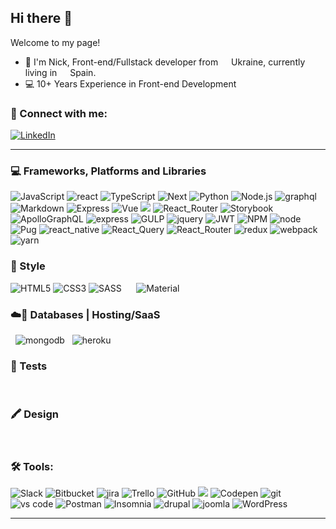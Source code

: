 ## Hi there 👋

Welcome to my page!
- 📍  I'm Nick, Front-end/Fullstack developer from <img src="https://cdn-icons-png.flaticon.com/512/197/197572.png" width="13"/> Ukraine, currently living in <img src="https://cdn-icons-png.flaticon.com/512/197/197593.png" width="13"/> Spain.
- 💻 10+ Years Experience in Front-end Development


### 🤝 Connect with me:


[<img alt="LinkedIn" src="https://img.shields.io/badge/linkedin-0077B5.svg?&style=for-the-badge&logo=linkedin&logoColor=white" />][linkedin]
<!-- [<img alt="Gmail" src="https://img.shields.io/badge/Gmail-D14836?style=for-the-badge&logo=gmail&logoColor=white" />][mail] -->

---

### 💻 Frameworks, Platforms and Libraries
<p>
<img alt="JavaScript" src='https://img.shields.io/badge/JavaScript-F7DF1E?style=for-the-badge&logo=javascript&logoColor=black' />
<img alt="react" src='https://img.shields.io/badge/react-%2320232a.svg?style=for-the-badge&logo=react&logoColor=%2361DAFB' />
<img alt="TypeScript" src='https://img.shields.io/badge/TypeScript-007ACC?style=for-the-badge&logo=typescript&logoColor=white' />
<img alt="Next" src='https://img.shields.io/badge/Next-black?style=for-the-badge&logo=next.js&logoColor=white' />
<img alt="Python" src='https://img.shields.io/badge/Python-3776AB?style=for-the-badge&logo=python&logoColor=white' />
<img alt="Node.js" src='https://img.shields.io/badge/Node.js-43853D?style=for-the-badge&logo=node.js&logoColor=white' />
<img alt="graphql" src="https://img.shields.io/badge/graphql-E10098.svg?&style=for-the-badge&logo=graphql&logoColor=fff" />
<img alt="Markdown" src='https://img.shields.io/badge/Markdown-000000?style=for-the-badge&logo=markdown&logoColor=white' />
<img alt="Express" src='https://img.shields.io/badge/Express.js-404D59?style=for-the-badge' />
<img alt="Vue" src='https://img.shields.io/badge/Vue.js-35495E?style=for-the-badge&logo=vue.js&logoColor=4FC08D' />
<img alshieldst="redux-saga" src="https://img.shields.io/badge/redux saga-939393.svg?&style=for-the-badge&logo=redux-saga&logoColor=fff" />
<img alt="React_Router" src='https://img.shields.io/badge/React_Router-CA4245?style=for-the-badge&logo=react-router&logoColor=white' />
<img alt="Storybook" src='https://img.shields.io/badge/-Storybook-FF4785?style=for-the-badge&logo=storybook&logoColor=white' />
<img alt="ApolloGraphQL" src='https://img.shields.io/badge/-ApolloGraphQL-311C87?style=for-the-badge&logo=apollo-graphql' />
<img alt="express" src='https://img.shields.io/badge/express.js-%23404d59.svg?style=for-the-badge&logo=express&logoColor=%2361DAFB' />
<img alt="GULP" src='https://img.shields.io/badge/GULP-%23CF4647.svg?style=for-the-badge&logo=gulp&logoColor=white' />
<img alt="jquery" src='https://img.shields.io/badge/jquery-%230769AD.svg?style=for-the-badge&logo=jquery&logoColor=white' />
<img alt="JWT" src='https://img.shields.io/badge/JWT-black?style=for-the-badge&logo=JSON%20web%20tokens' />
<img alt="NPM" src='https://img.shields.io/badge/NPM-%23CB3837.svg?style=for-the-badge&logo=npm&logoColor=white' />
<img alt="node" src='https://img.shields.io/badge/node.js-6DA55F?style=for-the-badge&logo=node.js&logoColor=white' />
<img alt="Pug" src='https://img.shields.io/badge/Pug-FFF?style=for-the-badge&logo=pug&logoColor=A86454' />
<img alt="react_native" src='https://img.shields.io/badge/react_native-%2320232a.svg?style=for-the-badge&logo=react&logoColor=%2361DAFB' />
<img alt="React_Query" src='https://img.shields.io/badge/-React%20Query-FF4154?style=for-the-badge&logo=react%20query&logoColor=white' />
<img alt="React_Router" src='https://img.shields.io/badge/React_Router-CA4245?style=for-the-badge&logo=react-router&logoColor=white' />
<img alt="redux" src='https://img.shields.io/badge/redux-%23593d88.svg?style=for-the-badge&logo=redux&logoColor=white)' />
<img alt="webpack" src='https://img.shields.io/badge/webpack-%238DD6F9.svg?style=for-the-badge&logo=webpack&logoColor=black' />
<img alt="yarn" src='https://img.shields.io/badge/yarn-%232C8EBB.svg?style=for-the-badge&logo=yarn&logoColor=white' />
</p>

### 💄 Style
<p>
<img alt="HTML5" src='https://img.shields.io/badge/HTML5-E34F26?style=for-the-badge&logo=html5&logoColor=white' />
<img alt="CSS3" src='https://img.shields.io/badge/CSS3-1572B6?style=for-the-badge&logo=css3&logoColor=white' />
<img alt="SASS" src='https://img.shields.io/badge/SASS-hotpink.svg?style=for-the-badge&logo=SASS&logoColor=white' />
<img alt="" src='https://img.shields.io/badge/-AntDesign-%230170FE?style=for-the-badge&logo=ant-design&logoColor=white' />
<img alt="" src='https://img.shields.io/badge/bootstrap-%23563D7C.svg?style=for-the-badge&logo=bootstrap&logoColor=white' />
<img alt="" src='https://img.shields.io/badge/less-2B4C80?style=for-the-badge&logo=less&logoColor=white' />
<img alt="" src='https://img.shields.io/badge/styled--components-DB7093?style=for-the-badge&logo=styled-components&logoColor=white)' />
<img alt="" src='https://img.shields.io/badge/tailwindcss-%2338B2AC.svg?style=for-the-badge&logo=tailwind-css&logoColor=white' />
<img alt="Material" src='https://img.shields.io/badge/Material--UI-0081CB?style=for-the-badge&logo=material-ui&logoColor=white' />
</p>

### ☁️💾 Databases |  Hosting/SaaS
<p>
<img alt="" src='https://img.shields.io/badge/MySQL-00000F?style=for-the-badge&logo=mysql&logoColor=white' />
<img alt="" src='https://img.shields.io/badge/PostgreSQL-316192?style=for-the-badge&logo=postgresql&logoColor=white' />
<img alt="mongodb" src="https://img.shields.io/badge/mongodb-26A944.svg?&style=for-the-badge&logo=mongodb&logoColor=fff" />
<img alt="" src='https://img.shields.io/badge/Amazon_AWS-232F3E?style=for-the-badge&logo=amazon-aws&logoColor=white' />
<img alt="" src='https://img.shields.io/badge/firebase-%23039BE5.svg?style=for-the-badge&logo=firebase' />
<img alt="heroku" src="https://img.shields.io/badge/heroku-5920B1.svg?&style=for-the-badge&logo=heroku&logoColor=fff" />
<img alt="" src='' />
</p>

### 🔔 Tests
<p>
<img alt="" src='https://img.shields.io/badge/-jest-%23C21325?style=for-the-badge&logo=jest&logoColor=white' />
<img alt="" src='https://img.shields.io/badge/testing%20library-323330?style=for-the-badge&logo=testing-library&logoColor=red' />
<img alt="" src='https://img.shields.io/badge/-cypress-%23E5E5E5?style=for-the-badge&logo=cypress&logoColor=058a5e' />
</p>

### 🖍 Design
<p>
<img alt="" src='https://img.shields.io/badge/Figma-F24E1E?style=for-the-badge&logo=figma&logoColor=white' />
<img alt="" src='https://img.shields.io/badge/Sketch-FFB387?style=for-the-badge&logo=sketch&logoColor=black' />
<img alt="" src='https://img.shields.io/badge/Adobe%20XD-470137?style=for-the-badge&logo=Adobe%20XD&logoColor=#FF61F6' />
<img alt="" src='https://img.shields.io/badge/adobe%20photoshop-%2331A8FF.svg?style=for-the-badge&logo=adobe%20photoshop&logoColor=white' />
<img alt="" src='https://img.shields.io/badge/adobe%20illustrator-%23FF9A00.svg?style=for-the-badge&logo=adobe%20illustrator&logoColor=white' />
</p>

### 🛠 Tools:
<p>
<img alt="Slack" src="https://img.shields.io/badge/Slack-4A154B.svg?style=for-the-badge&logo=slack&logoColor=white" />
<img alt="Bitbucket" src="https://img.shields.io/badge/Bitbucket-0747a6?style=for-the-badge&logo=bitbucket&logoColor=white" />
<img alt="jira" src="https://img.shields.io/badge/jira-2D80FF.svg?&style=for-the-badge&logo=jira&logoColor=fff" />
<img alt="Trello" src='https://img.shields.io/badge/Trello-%23026AA7.svg?style=for-the-badge&logo=Trello&logoColor=white' />
<img alt="GitHub" src="https://img.shields.io/badge/GitHub-100000?style=for-the-badge&logo=github&logoColor=white" />
<img slt="GitLab" src="https://img.shields.io/badge/GitLab-330F63?style=for-the-badge&logo=gitlab&logoColor=white" />
<img alt="Codepen" src="https://img.shields.io/badge/Codepen-000000?style=for-the-badge&logo=codepen&logoColor=white" />
<img alt="git" src="https://img.shields.io/badge/git-F05033.svg?&style=for-the-badge&logo=git&logoColor=fff" />
<img alt="vs code" src="https://img.shields.io/badge/vs code-007ACC.svg?&style=for-the-badge&logo=visual-studio-code&logoColor=fff" />
<img alt="Postman" src='https://img.shields.io/badge/Postman-FF6C37?style=for-the-badge&logo=postman&logoColor=white' />
<img alt="Insomnia" src='https://img.shields.io/badge/Insomnia-black?style=for-the-badge&logo=insomnia&logoColor=5849BE' />
<img alt="drupal" src='https://img.shields.io/badge/drupal-%230678BE.svg?style=for-the-badge&logo=drupal&logoColor=white' />
<img alt="joomla" src='https://img.shields.io/badge/joomla-%235091CD.svg?style=for-the-badge&logo=joomla&logoColor=white' />
<img alt="WordPress" src='https://img.shields.io/badge/WordPress-%23117AC9.svg?style=for-the-badge&logo=WordPress&logoColor=white' />
</p>

---

<!--
**Arhitector/Arhitector** is a ✨ _special_ ✨ repository because its `README.md` (this file) appears on your GitHub profile.

Here are some ideas to get you started:


- 🔭 I’m currently working on ...
- 🌱 I’m currently learning ...
- 👯 I’m looking to collaborate on ...
- 🤔 I’m looking for help with ...
- 💬 Ask me about ...
- 📫 How to reach me: ...
- 😄 Pronouns: ...
- ⚡ Fun fact: ...
-->

[linkedin]: https://www.linkedin.com/in/nikolay-filipov-7137a95a/